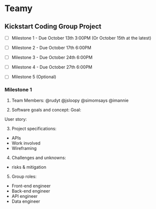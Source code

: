 # Teamy
## Kickstart Coding Group Project 

 -[ ] Milestone 1 - Due October 13th 3:00PM (Or October 15th at the latest)
 
 -[ ] Milestone 2 - Due October 17th 6:00PM
 
 -[ ] Milestone 3 - Due October 24th 6:00PM
 
 -[ ] Milestone 4 - Due October 27th 6:00PM
 
 -[ ] Milestone 5 (Optional)
 
 
### Milestone 1
 1. Team Members:
  @rudyt
  @jsloopy
  @simomsays
  @imannie
  
 2. Software goals and concept:
 Goal:

 User story:
 
 3. Project specifications:
- APIs
- Work involved
- Wireframing

4. Challenges and unknowns:
- risks & mitigation

5. Group roles:
- Front-end engineer
- Back-end engineer
- API engineer
- Data engineer
